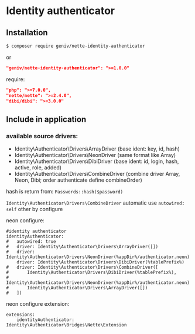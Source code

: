Identity authenticator
======================

Installation
------------

```sh
$ composer require geniv/nette-identity-authenticator
```
or
```json
"geniv/nette-identity-authenticator": ">=1.0.0"
```

require:
```json
"php": ">=7.0.0",
"nette/nette": ">=2.4.0",
"dibi/dibi": ">=3.0.0"
```

Include in application
----------------------

### available source drivers:
- Identity\Authenticator\Drivers\ArrayDriver (base ident: key, id, hash)
- Identity\Authenticator\Drivers\NeonDriver (same format like Array)
- Identity\Authenticator\Drivers\DibiDriver (base ident: id, login, hash, active, role, added)
- Identity\Authenticator\Drivers\CombineDriver (combine driver Array, Neon, Dibi; order authenticate define combineOrder)

hash is return from: `Passwords::hash($password)`

`Identity\Authenticator\Drivers\CombineDriver` automatic use `autowired: self` other by configure

neon configure:
```neon
#identity authenticator
identityAuthenticator:
#   autowired: true
#   driver: Identity\Authenticator\Drivers\ArrayDriver([])
#   driver: Identity\Authenticator\Drivers\NeonDriver(%appDir%/authenticator.neon)
    driver: Identity\Authenticator\Drivers\DibiDriver(%tablePrefix%)
#   driver: Identity\Authenticator\Drivers\CombineDriver([
#       Identity\Authenticator\Drivers\DibiDriver(%tablePrefix%),
#       Identity\Authenticator\Drivers\NeonDriver(%appDir%/authenticator.neon)
#       Identity\Authenticator\Drivers\ArrayDriver([])
#   ])
```

neon configure extension:
```neon
extensions:
    identityAuthenticator: Identity\Authenticator\Bridges\Nette\Extension
```
